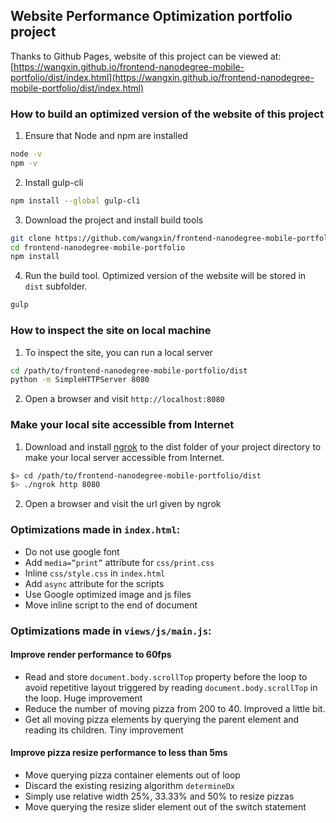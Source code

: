 ## Website Performance Optimization portfolio project

Thanks to Github Pages, website of this project can be viewed at: [https://wangxin.github.io/frontend-nanodegree-mobile-portfolio/dist/index.html](https://wangxin.github.io/frontend-nanodegree-mobile-portfolio/dist/index.html)

### How to build an optimized version of the website of this project

1. Ensure that Node and npm are installed
```bash
node -v
npm -v
```
2. Install gulp-cli
```bash
npm install --global gulp-cli
```
3. Download the project and install build tools
```bash
git clone https://github.com/wangxin/frontend-nanodegree-mobile-portfolio.git
cd frontend-nanodegree-mobile-portfolio
npm install
```
4. Run the build tool. Optimized version of the website will be stored in `dist` subfolder.
```bash
gulp
```

### How to inspect the site on local machine

1. To inspect the site, you can run a local server
```bash
cd /path/to/frontend-nanodegree-mobile-portfolio/dist
python -m SimpleHTTPServer 8080
```
2. Open a browser and visit `http://localhost:8080`

### Make your local site accessible from Internet
1. Download and install [ngrok](https://ngrok.com/) to the dist folder of your project directory to make your local server accessible from Internet.
  ``` bash
  $> cd /path/to/frontend-nanodegree-mobile-portfolio/dist
  $> ./ngrok http 8080
  ```
2. Open a browser and visit the url given by ngrok

### Optimizations made in `index.html`:

* Do not use google font
* Add `media=”print”` attribute for `css/print.css`
* Inline `css/style.css` in `index.html`
* Add `async` attribute for the scripts
* Use Google optimized image and js files 
* Move inline script to the end of document

### Optimizations made in `views/js/main.js`:

#### Improve render performance to 60fps
* Read and store `document.body.scrollTop` property before the loop to avoid repetitive layout triggered by reading `document.body.scrollTop` in the loop. Huge improvement
* Reduce the number of moving pizza from 200 to 40. Improved a little bit.
* Get all moving pizza elements by querying the parent element and reading its children. Tiny improvement

#### Improve pizza resize performance to less than 5ms

* Move querying pizza container elements out of loop
* Discard the existing resizing algorithm `determineDx`
* Simply use relative width 25%, 33.33% and 50% to resize pizzas
* Move querying the resize slider element out of the switch statement
